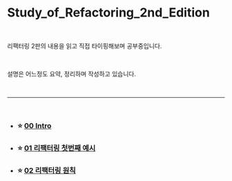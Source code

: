 # Study_of_Refactoring_2nd_Edition

<br>

리팩터링 2판의 내용을 읽고 직접 타이핑해보며 공부중입니다.

<br>

설명은 어느정도 요약, 정리하며 작성하고 있습니다.

<br>

---

<br>

- ### :star: [00 Intro](https://github.com/Esoolgnah/Summary_of_Refactoring_2nd_Edition/blob/main/00_Intro/00_Intro.md)

- ### :star: [01 리팩터링 첫번째 예시](https://github.com/Esoolgnah/Summary_of_Refactoring_2nd_Edition/blob/main/01_리팩터링_첫번째_예시/01_00_리팩터링_첫번째_예시.md)

- ### :star: [02 리팩터링 원칙](https://github.com/Esoolgnah/Summary_of_Refactoring_2nd_Edition/blob/main/02_리팩터링_원칙/02_00_리팩터링_원칙.md)

